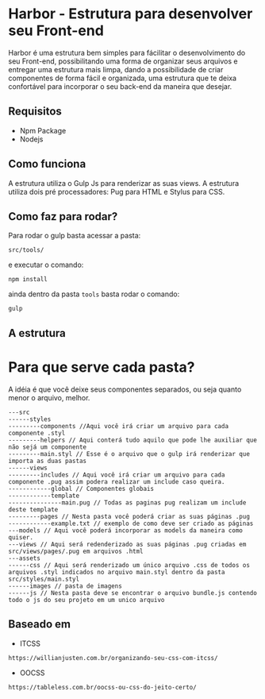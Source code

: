 # Harbor - Estrutura para desenvolver seu Front-end

Harbor é uma estrutura bem simples para fácilitar o desenvolvimento
do seu Front-end, possibilitando uma forma de organizar seus arquivos
e entregar uma estrutura mais limpa, dando a possibilidade de criar
componentes de forma fácil e organizada, uma estrutura que te deixa
confortável para incorporar o seu back-end da maneira que desejar.

## Requisitos

- Npm Package
- Nodejs

## Como funciona

A estrutura utiliza o Gulp Js para renderizar as suas views.
A estrutura utiliza dois pré processadores: Pug para HTML e Stylus para CSS.

## Como faz para rodar?

Para rodar o gulp basta acessar a pasta:
```
src/tools/
```
e executar o comando:
```
npm install
```
ainda dentro da pasta `tools` basta rodar o comando:
```
gulp
```

## A estrutura

# Para que serve cada pasta?

A idéia é que você deixe seus componentes separados, ou seja quanto menor o arquivo, melhor.

```
---src
------styles
---------components //Aqui você irá criar um arquivo para cada componente .styl
---------helpers // Aqui conterá tudo aquilo que pode lhe auxiliar que não sejá um componente
---------main.styl // Esse é o arquivo que o gulp irá renderizar que importa as duas pastas
------views
---------includes // Aqui você irá criar um arquivo para cada componente .pug assim podera realizar um include caso queira.
------------global // Componentes globais
------------template
---------------main.pug // Todas as paginas pug realizam um include deste template
---------pages // Nesta pasta você poderá criar as suas páginas .pug
------------example.txt // exemplo de como deve ser criado as páginas
---models // Aqui você poderá incorporar as models da maneira como quiser.
---views // Aqui será redenderizado as suas páginas .pug criadas em src/views/pages/.pug em arquivos .html
---assets
------css // Aqui será renderizado um único arquivo .css de todos os arquivos .styl indicados no arquivo main.styl dentro da pasta src/styles/main.styl
------images // pasta de imagens
------js // Nesta pasta deve se encontrar o arquivo bundle.js contendo todo o js do seu projeto em um unico arquivo
```

## Baseado em

- ITCSS
```
https://willianjusten.com.br/organizando-seu-css-com-itcss/
```
- OOCSS
```
https://tableless.com.br/oocss-ou-css-do-jeito-certo/
```
